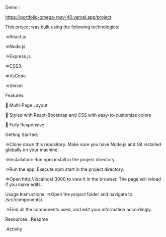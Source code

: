 Demo :

https://portfolio-omega-rosy-40.vercel.app/project

This project was built using the following technologies:

=>React.js

=>Node.js

=>Express.js

=>CSS3

=>VsCode

=>Vercel

Features:

📖 Multi-Page Layout

🎨 Styled with React-Bootstrap and CSS with easy-to-customize colors

📱 Fully Responsive

Getting Started:

=>Clone down this repository. Make sure you have Node.js and Git installed globally on your machine.

=>Installation: Run npm install in the project directory.

=>Run the app: Execute npm start in the project directory.

=>Open http://localhost:3000 to view it in the browser. The page will reload if you make edits.

Usage Instructions:
=>Open the project folder and navigate to /src/components/.

=>Find all the components used, and edit your information accordingly.

Resources:
.Readme

.Activity


